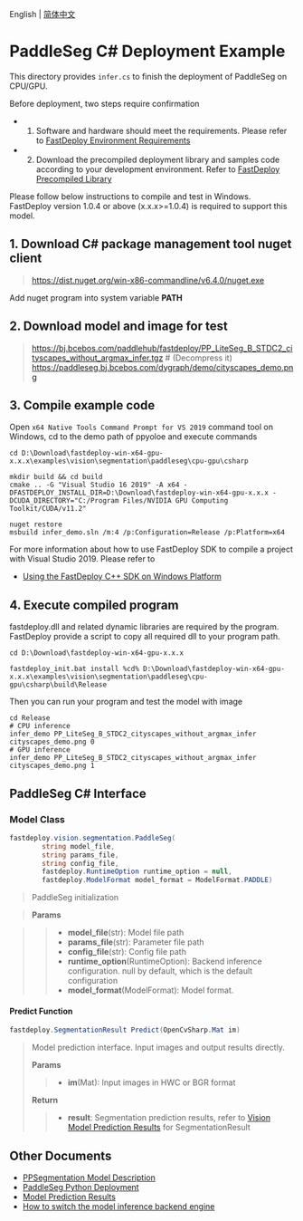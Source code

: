 English | [简体中文](README_CN.md)
# PaddleSeg C# Deployment Example

This directory provides `infer.cs` to finish the deployment of PaddleSeg on CPU/GPU.

Before deployment, two steps require confirmation

- 1. Software and hardware should meet the requirements. Please refer to [FastDeploy Environment Requirements](../../../../../docs/en/build_and_install/download_prebuilt_libraries.md)  
- 2.  Download the precompiled deployment library and samples code according to your development environment. Refer to [FastDeploy Precompiled Library](../../../../../docs/en/build_and_install/download_prebuilt_libraries.md)

Please follow below instructions to compile and test in Windows. FastDeploy version 1.0.4 or above (x.x.x>=1.0.4) is required to support this model.

## 1. Download C# package management tool nuget client
> https://dist.nuget.org/win-x86-commandline/v6.4.0/nuget.exe

Add nuget program into system variable **PATH**

## 2. Download model and image for test
> https://bj.bcebos.com/paddlehub/fastdeploy/PP_LiteSeg_B_STDC2_cityscapes_without_argmax_infer.tgz # (Decompress it)
> https://paddleseg.bj.bcebos.com/dygraph/demo/cityscapes_demo.png


## 3. Compile example code

Open `x64 Native Tools Command Prompt for VS 2019` command tool on Windows, cd to the demo path of ppyoloe and execute commands

```shell
cd D:\Download\fastdeploy-win-x64-gpu-x.x.x\examples\vision\segmentation\paddleseg\cpu-gpu\csharp

mkdir build && cd build
cmake .. -G "Visual Studio 16 2019" -A x64 -DFASTDEPLOY_INSTALL_DIR=D:\Download\fastdeploy-win-x64-gpu-x.x.x -DCUDA_DIRECTORY="C:/Program Files/NVIDIA GPU Computing Toolkit/CUDA/v11.2"

nuget restore
msbuild infer_demo.sln /m:4 /p:Configuration=Release /p:Platform=x64
```

For more information about how to use FastDeploy SDK to compile a project with Visual Studio 2019. Please refer to
- [Using the FastDeploy C++ SDK on Windows Platform](../../../../../docs/en/faq/use_sdk_on_windows.md)

## 4. Execute compiled program

fastdeploy.dll and related dynamic libraries are required by the program. FastDeploy provide a script to copy all required dll to your program path.

```shell
cd D:\Download\fastdeploy-win-x64-gpu-x.x.x

fastdeploy_init.bat install %cd% D:\Download\fastdeploy-win-x64-gpu-x.x.x\examples\vision\segmentation\paddleseg\cpu-gpu\csharp\build\Release
```

Then you can run your program and test the model with image
```shell
cd Release
# CPU inference
infer_demo PP_LiteSeg_B_STDC2_cityscapes_without_argmax_infer cityscapes_demo.png 0
# GPU inference
infer_demo PP_LiteSeg_B_STDC2_cityscapes_without_argmax_infer cityscapes_demo.png 1
```

## PaddleSeg C# Interface

### Model Class

```c#
fastdeploy.vision.segmentation.PaddleSeg(
        string model_file,
        string params_file,
        string config_file,
        fastdeploy.RuntimeOption runtime_option = null,
        fastdeploy.ModelFormat model_format = ModelFormat.PADDLE)
```

> PaddleSeg initialization

> **Params**

>> * **model_file**(str): Model file path
>> * **params_file**(str): Parameter file path
>> * **config_file**(str): Config file path
>> * **runtime_option**(RuntimeOption): Backend inference configuration. null by default, which is the default configuration
>> * **model_format**(ModelFormat): Model format.

#### Predict Function

```c#
fastdeploy.SegmentationResult Predict(OpenCvSharp.Mat im)
```

> Model prediction interface. Input images and output results directly.
>
> **Params**
>
>> * **im**(Mat): Input images in HWC or BGR format
>>
> **Return**
>
>> * **result**: Segmentation prediction results, refer to [Vision Model Prediction Results](../../../../../docs/api/vision_results/) for SegmentationResult


## Other Documents

- [PPSegmentation Model Description](../../)
- [PaddleSeg Python Deployment](../python)
- [Model Prediction Results](../../../../../docs/api/vision_results/)
- [How to switch the model inference backend engine](../../../../../docs/cn/faq/how_to_change_backend.md)
